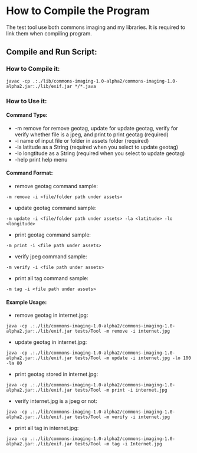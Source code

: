# How to Compile the Program

The test tool use both commons imaging and my libraries. It is required to link them when compiling program.

## Compile and Run Script:

### How to Compile it:

```
javac -cp .:./lib/commons-imaging-1.0-alpha2/commons-imaging-1.0-alpha2.jar:./lib/exif.jar */*.java
```

### How to Use it:

#### Command Type:

* -m remove for remove geotag, update for update geotag, verify for verify whether file is a jpeg, and print to print geotag (required)
* -i name of input file or folder in assets folder (required)
* -la latitude as a String (required when you select to update geotag)
* -lo longtitude as a String (required when you select to update geotag)
* -help print help menu

#### Command Format:

* remove geotag command sample: 
```
-m remove -i <file/folder path under assets>
```
* update geotag command sample: 
```
-m update -i <file/folder path under assets> -la <latitude> -lo <longitude>
```
* print geotag command sample: 
```
-m print -i <file path under assets>
```
* verify jpeg command sample: 
```
-m verify -i <file path under assets>
```
* print all tag command sample: 
```
-m tag -i <file path under assets>
```

#### Example Usage:

* remove geotag in internet.jpg: 
```
java -cp .:./lib/commons-imaging-1.0-alpha2/commons-imaging-1.0-alpha2.jar:./lib/exif.jar tests/Tool -m remove -i internet.jpg
```
* update geotag in internet.jpg: 
```
java -cp .:./lib/commons-imaging-1.0-alpha2/commons-imaging-1.0-alpha2.jar:./lib/exif.jar tests/Tool -m update -i internet.jpg -lo 100 -la 80
```
* print geotag stored in internet.jpg: 
```
java -cp .:./lib/commons-imaging-1.0-alpha2/commons-imaging-1.0-alpha2.jar:./lib/exif.jar tests/Tool -m print -i internet.jpg
```
* verify internet.jpg is a jpeg or not: 
```
java -cp .:./lib/commons-imaging-1.0-alpha2/commons-imaging-1.0-alpha2.jar:./lib/exif.jar tests/Tool -m verify -i internet.jpg
```
* print all tag in internet.jpg: 
```
java -cp .:./lib/commons-imaging-1.0-alpha2/commons-imaging-1.0-alpha2.jar:./lib/exif.jar tests/Tool -m tag -i Internet.jpg
```
